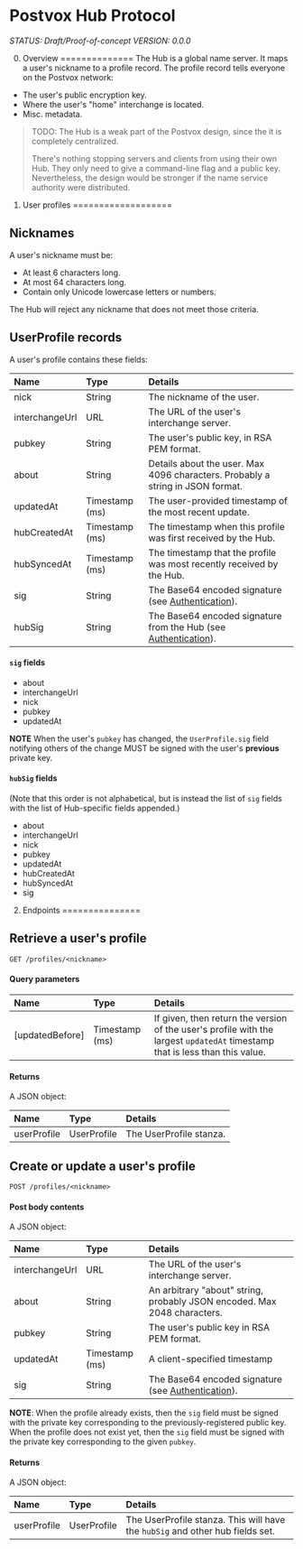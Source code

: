 Postvox Hub Protocol
=======================

*STATUS: Draft/Proof-of-concept*
*VERSION: 0.0.0*

0. Overview
==============
The Hub is a global name server.  It maps a user's nickname to a profile record.
The profile record tells everyone on the Postvox network:

- The user's public encryption key.
- Where the user's "home" interchange is located.
- Misc. metadata.

> TODO: The Hub is a weak part of the Postvox design, since the it is completely
> centralized.
>
> There's nothing stopping servers and clients from using their own Hub.  They
> only need to give a command-line flag and a public key.  Nevertheless, the
> design would be stronger if the name service authority were distributed.


1. User profiles
===================

Nicknames
------------
A user's nickname must be:

- At least 6 characters long.
- At most 64 characters long.
- Contain only Unicode lowercase letters or numbers.

The Hub will reject any nickname that does not meet those criteria.


UserProfile records
----------------------
A user's profile contains these fields:

Name | Type | Details
:----|:-----|:-------
nick           | String | The nickname of the user.
interchangeUrl | URL | The URL of the user's interchange server.
pubkey         | String | The user's public key, in RSA PEM format.
about          | String | Details about the user.  Max 4096 characters.  Probably a string in JSON format.
updatedAt      | Timestamp (ms) | The user-provided timestamp of the most recent update.
hubCreatedAt   | Timestamp (ms) | The timestamp when this profile was first received by the Hub.
hubSyncedAt    | Timestamp (ms) | The timestamp that the profile was most recently received by the Hub.
sig            | String | The Base64 encoded signature (see [Authentication](Protocol.md/#2Authentication-and-encryption)).
hubSig         | String | The Base64 encoded signature from the Hub (see [Authentication](Protocol.md/#2Authentication-and-encryption)).

#### `sig` fields

- about
- interchangeUrl
- nick
- pubkey
- updatedAt

**NOTE** When the user's `pubkey` has changed, the `UserProfile.sig` field
notifying others of the change MUST be signed with the user's **previous**
private key.

#### `hubSig` fields

(Note that this order is not alphabetical, but is instead the list of `sig`
fields with the list of Hub-specific fields appended.)

- about
- interchangeUrl
- nick
- pubkey
- updatedAt
- hubCreatedAt
- hubSyncedAt
- sig


2. Endpoints
===============

Retrieve a user's profile
----------------------------

    GET /profiles/<nickname>

#### Query parameters

Name | Type | Details
:----|:-----|:-------
[updatedBefore] | Timestamp (ms) | If given, then return the version of the user's profile with the largest `updatedAt` timestamp that is less than this value.

#### Returns

A JSON object:

Name | Type | Details
:----|:-----|:-------
userProfile | UserProfile | The UserProfile stanza.


Create or update a user's profile
------------------------------------

    POST /profiles/<nickname>

#### Post body contents

A JSON object:

Name | Type | Details
:----|:-----|:-------
interchangeUrl | URL | The URL of the user's interchange server.
about          | String | An arbitrary "about" string, probably JSON encoded.  Max 2048 characters.
pubkey         | String | The user's public key in RSA PEM format.
updatedAt      | Timestamp (ms) | A client-specified timestamp
sig            | String | The Base64 encoded signature (see [Authentication](#2Authentication-and-encryption)).

**NOTE**: When the profile already exists, then the `sig` field must be signed
with the private key corresponding to the previously-registered public key.
When the profile does not exist yet, then the `sig` field must be signed with
the private key corresponding to the given `pubkey`.

#### Returns

A JSON object:

Name | Type | Details
:----|:-----|:-------
userProfile | UserProfile | The UserProfile stanza.  This will have the `hubSig` and other hub fields set.

